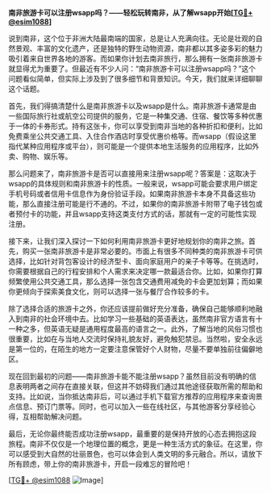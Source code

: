 **南非旅游卡可以注册wsapp吗？——轻松玩转南非，从了解wsapp开始[[TG💪+ @esim1088](https://t.me/s/esim1088)]**

说到南非，这个位于非洲大陆最南端的国家，总是让人充满向往。无论是壮观的自然景观、丰富的文化遗产，还是独特的野生动物资源，南非都以其多姿多彩的魅力吸引着来自世界各地的游客。而如果你计划去南非旅行，那么拥有一张南非旅游卡就显得尤为重要了。但最近有不少人问：“南非旅游卡可以注册wsapp吗？”这个问题看似简单，但实际上涉及到了很多细节和背景知识。今天，我们就来详细聊聊这个话题。

首先，我们得搞清楚什么是南非旅游卡以及wsapp是什么。南非旅游卡通常是由一些国际旅行社或航空公司提供的服务，它是一种集交通、住宿、餐饮等多种优惠于一体的卡券形式。持有这张卡，你可以享受到南非当地的各种折扣和便利，比如免费乘坐公共交通工具、入住合作酒店时享受优惠价格等。而wsapp（假设这里指代某种应用程序或平台），则可能是一个提供本地生活服务的应用程序，比如外卖、购物、娱乐等。

那么问题来了，南非旅游卡是否可以直接用来注册wsapp呢？答案是：这取决于wsapp的具体规则和南非旅游卡的性质。一般来说，wsapp可能会要求用户绑定手机号码或者信用卡信息作为身份验证手段。如果南非旅游卡本身不具备这些功能，那么直接注册可能是行不通的。不过，如果你的南非旅游卡附带了电子钱包或者预付卡的功能，并且wsapp支持这类支付方式的话，那就有一定的可能性实现注册。

接下来，让我们深入探讨一下如何利用南非旅游卡更好地规划你的南非之旅。首先，购买一张南非旅游卡是非常必要的。市面上有很多不同种类的南非旅游卡可供选择，比如针对背包客设计的经济型卡、面向家庭用户的亲子卡等等。在挑选时，你需要根据自己的行程安排和个人需求来决定哪一款最适合你。比如，如果你打算频繁使用公共交通工具，那么选择一张包含交通费用减免的卡会更加划算；而如果你更倾向于探索美食文化，则可以选择一张与餐厅合作较多的卡。

除了选择合适的旅游卡之外，你还应该提前做好充分准备，确保自己能够顺利地融入到南非的社会环境中去。比如学习一些基础的英语表达，虽然南非官方语言有十一种之多，但英语无疑是通用程度最高的语言之一。此外，了解当地的风俗习惯也很重要，比如在与当地人交流时保持礼貌友好，避免触犯禁忌。当然啦，安全永远是第一位的，在陌生的地方一定要注意保管好个人财物，尽量不要单独前往偏僻地区。

现在回到最初的问题——南非旅游卡能不能注册wsapp？虽然目前没有明确的信息表明两者之间存在直接关联，但这并不妨碍我们通过其他途径获取所需的帮助和支持。比如说，当你抵达南非后，可以通过手机下载官方推荐的应用程序来查询景点信息、预订门票等。同时，也可以加入一些在线社区，与其他游客分享经验心得，互相帮助解决问题。

最后，无论你最终能否成功注册wsapp，最重要的是保持开放的心态去拥抱这段旅程。南非不仅仅是一个地理位置的概念，更是一种生活方式的象征。在这里，你可以感受到大自然的壮丽景色，也可以体会到人类文明的多元融合。所以，请放下所有顾虑，带上你的南非旅游卡，开启一段难忘的冒险吧！

[[TG💪+ @esim1088](https://t.me/s/esim1088) ![Image](https://i.postimg.cc/4NQfJmqS/Snipaste-2025-05-13-00-14-12.png)]